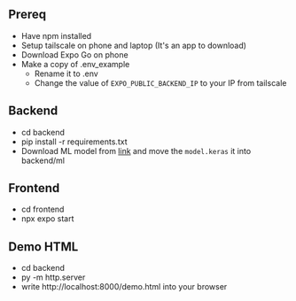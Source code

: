 ## Prereq

- Have npm installed
- Setup tailscale on phone and laptop (It's an app to download)
- Download Expo Go on phone
- Make a copy of .env_example
    - Rename it to .env
    - Change the value of `EXPO_PUBLIC_BACKEND_IP` to your IP from tailscale

## Backend

- cd backend
- pip install -r requirements.txt
- Download ML model from [link](https://drive.google.com/file/d/1zF9JOX6kJF7oMeFrFGc0o5Y4sgkRnCMU/view?usp=sharing) and move the `model.keras` it into backend/ml

## Frontend

- cd frontend
- npx expo start

## Demo HTML

- cd backend
- py -m http.server
- write http://localhost:8000/demo.html into your browser
